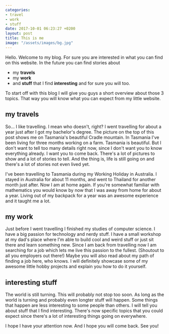 ```yaml
---
categories:
- travel
- work
- stuff
date: 2017-10-01 06:23:27 +0200
layout: post
title: This is me
image: "/assets/images/bg.jpg"
---
```



Hello. Welcome to my blog. For sure you are interested in what you can find on this website. In the future you can find stories about

* my **travels**
* my **work**
* and **stuff** that I find **interesting** and for sure you will too.

To start off with this blog I will give you guys a short overview about those 3 topics. That way you will know what
you can expect from my little website.

## my travels

So... I like travelling. I mean who doesn't, right? I went travelling for about a year just after I got my bachelor's degree. The picture on the top of this post shows me on Tasmania's beautiful Cradle mountain. In Tasmania I've been living for three months working on a farm. Tasmania is beautiful. But I don't want to tell too many details right now, since I don't want you to know everything already. I want you to come back. There's a lot of pictures to show and a lot of stories to tell. And the thing is, life is still going on and there's a lot of stories not even lived yet.

I've been travelling to Tasmania during my Working Holiday in Australia. I stayed in Australia for about 11 months, and went to Thailand for another month just after. Now I am at home again. If you're somewhat familiar with mathematics you would know by now that I was away from home for about a year. Living out of my backpack for a year was an awesome experience and it taught me a lot.

## my work

Just before I went travelling I finished my studies of computer science. I have a big passion for technology and nerdy stuff. I have a small workshop at my dad's place where I'm able to build cool and weird stuff or just sit there and learn something new. Since I am back from travelling now I am searching for a job which lets me live this passion to the fullest. (Shoutout to all you employers out there!) Maybe you will also read about my path of finding a job here, who knows. I will definitely showcase some of my awesome little hobby projects and explain you how to do it yourself.

## interesting stuff

The world is still turning. This will probably not stop too soon. As long as the world is turning and probably even longter stuff will happen. Some things that happen are less interesting to some people than others. I will tell you about stuff that I find interesting. There's now specific topics that you could expect since there's a lot of interesting things going on everywhere.

I hope I have your attention now. And I hope you will come back. See you!
